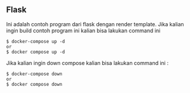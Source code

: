 ## Flask
Ini adalah contoh program dari flask dengan render template. Jika kalian ingin build contoh program ini kalian bisa lakukan command ini
```
$ docker-compose up -d
or
$ docker compose up -d
```

Jika kalian ingin down compose kalian bisa lakukan command ini :
```
$ docker-compose down
or
$ docker compose down
```